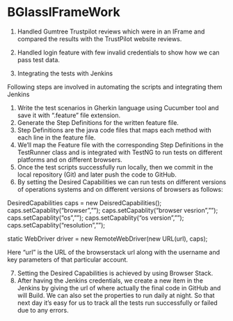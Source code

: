 # BGlassIFrameWork


1. Handled Gumtree Trustpilot reviews which were in an IFrame and compared the results with the TrustPilot website reviews. 
2. Handled login feature with few invalid credentials to show how we can pass test data.


3. Integrating the tests with Jenkins


Following steps are involved in automating the scripts and integrating them Jenkins


1.	Write the test scenarios in Gherkin language using Cucumber tool and save it with “.feature” file extension.
2.   Generate the Step Definitions for the written feature file.
3.	Step Definitions are the java code files that maps each method with each line in the feature file.
4.	We’ll map the Feature file with the corresponding Step Definitions in the TestRunner class and is integrated with TestNG to run tests on different platforms and on different browsers.
5.	Once the test scripts successfully run locally, then we commit in the local repository (Git) and later push the code to GitHub.   
6.	By setting the Desired Capabilities we can run tests on different versions of operations systems and on different versions of browsers as follows:

DesiredCapabilities caps = new DeisredCapabilities();
caps.setCapablity(“browser”,””);
caps.setCapablity(“browser vesrion”,””);
caps.setCapablity(“os”,””);
caps.setCapablity(“os version”,””);
caps.setCapablity(“resolution”,””);

static WebDriver driver = new RemoteWebDriver(new URL(url), caps);

Here “url” is the URL of the browserstack url along with the username and key parameters of that particular account.

7.	Setting the Desired Capabilities is achieved by using Browser Stack.
8.	After having the Jenkins credentials, we create a new item in the Jenkins by giving the url of where actually the final code in GitHub and will Build. We can also set the properties to run daily at night. So that next day it’s easy for us to track all the tests run successfully or failed due to any errors.

